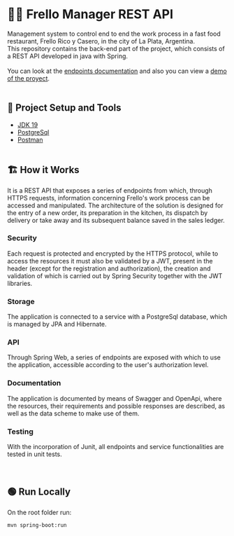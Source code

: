 # :cook: Frello Manager REST API
Management system to control end to end the work process in a fast food restaurant, Frello Rico y Casero, in the city of La Plata, Argentina.
<br>
This repository contains the back-end part of the project, which consists of a REST API developed in java with Spring.<br><br>
You can look at the <a href="https://api.frellomanager.online/swagger-ui/index.html#/">endpoints documentation</a> 
and also you can view a <a href="https://www.youtube.com/watch?v=GSdKzLrq3Ds/">demo of the proyect</a>.
<br><br>
## :wrench: Project Setup and Tools
* <a href="https://www.oracle.com/java/technologies/javase/jdk19-archive-downloads.html">JDK 19</a> 
* <a href="https://www.postgresql.org/">PostgreSql</a> 
* <a href="https://www.postman.com/">Postman</a> 
<br><br>
## :building_construction: How it Works
It is a REST API that exposes a series of endpoints from which, through HTTPS requests, information concerning Frello's work process can be accessed and manipulated. The architecture of the solution is designed for the entry of a new order, its preparation in the kitchen, its dispatch by delivery or take away and its subsequent balance saved in the sales ledger. <br>
### Security
Each request is protected and encrypted by the HTTPS protocol, while to access the resources it must also be validated by a JWT, present in the header (except for the registration and authorization), the creation and validation of which is carried out by Spring Security together with the JWT libraries.
<br>
### Storage
The application is connected to a service with a PostgreSql database, which is managed by JPA and Hibernate.
<br>
### API
Through Spring Web, a series of endpoints are exposed with which to use the application, accessible according to the user's authorization level.
<br>
### Documentation
The application is documented by means of Swagger and OpenApi, where the resources, their requirements and possible responses are described, as well as the data scheme to make use of them.
<br>
### Testing
With the incorporation of Junit, all endpoints and service functionalities are tested in unit tests.
<br>
<br><br>
## :green_circle: Run Locally
On the root folder run:
```
mvn spring-boot:run
```
